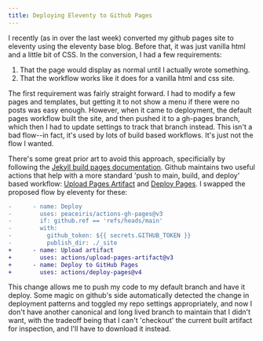 ```yaml
---
title: Deploying Eleventy to Github Pages
---
```


I recently (as in over the last week) converted my github pages site to eleventy using the eleventy base blog. Before that, it was just vanilla html and a little bit of CSS. In the conversion, I had a few requirements:

1. That the page would display as normal until I actually wrote something.
2. That the workflow works like it does for a vanilla html and css site.

The first requirement was fairly straight forward. I had to modify a few pages and templates, but getting it to not show a menu if there were no posts was easy enough. However, when it came to deployment, the default pages workflow built the site, and then pushed it to a gh-pages branch, which then I had to update settings to track that branch instead. This isn't a bad flow--in fact, it's used by lots of build based workflows. It's just not the flow I wanted.

There's some great prior art to avoid this approach, specificially by following the [Jekyll build pages documentation](https://github.com/actions/jekyll-build-pages). Github maintains two useful actions that help with a more standard 'push to main, build, and deploy' based workflow: [Upload Pages Artifact](https://github.com/actions/upload-pages-artifact) and [Deploy Pages](https://github.com/actions/deploy-pages). I swapped the proposed flow by eleventy for these:

```diff
-      - name: Deploy
-        uses: peaceiris/actions-gh-pages@v3
-        if: github.ref == 'refs/heads/main'
-        with:
-          github_token: ${{ secrets.GITHUB_TOKEN }}
-          publish_dir: ./_site
+      - name: Upload artifact
+        uses: actions/upload-pages-artifact@v3
+      - name: Deploy to GitHub Pages
+        uses: actions/deploy-pages@v4
```

This change allows me to push my code to my default branch and have it deploy. Some magic on github's side automatically detected the change in deployment patterns and toggled my repo settings appropriately, and now I don't have another canonical and long lived branch to maintain that I didn't want, with the tradeoff being that I can't 'checkout' the current built artifact for inspection, and I'll have to download it instead.
